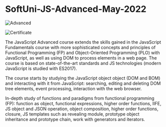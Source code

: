 # SoftUni-JS-Advanced-May-2022

![Advanced](https://user-images.githubusercontent.com/100354136/176903174-437d848b-167b-44e9-9e06-00e0dc7b6a93.jpg)

![Certificate](https://user-images.githubusercontent.com/100354136/177055523-36efb564-beb8-42b1-9e90-1060a74a910c.jpg)

The JavaScript Advanced course extends the skills gained in the JavaScript Fundamentals course with more sophisticated concepts and principles of Functional Programming (FP) and Object-Oriented Programming (PLO) with JavaScript, as well as using DOM to process elements in a web page. The course is based on state-of-the-art standards and JS technologies (modern JavaScript is studied with ES2017).

The course starts by studying the JavaScript object object (DOM and BOM) and interacting with it from JavaScript: searching, editing and deleting DOM tree elements, event processing, interaction with the web browser.

In-depth study of functions and paradigms from functional programming (FP): function as object, functional expressions, higher order functions, IIFE, JS object and JSON operation, object composition, higher order functions, closure, JS templates such as revealing module, prototype object inheritance and prototype chain, work with generators and iterators.
